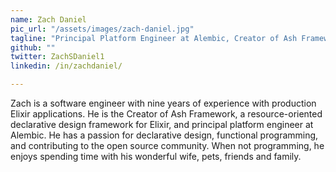 ```yaml
---
name: Zach Daniel
pic_url: "/assets/images/zach-daniel.jpg"
tagline: "Principal Platform Engineer at Alembic, Creator of Ash Framework"
github: ""
twitter: ZachSDaniel1
linkedin: /in/zachdaniel/

---
```

Zach is a software engineer with nine years of experience with production Elixir applications. He is the Creator of Ash Framework, a resource-oriented declarative design framework for Elixir, and principal platform engineer at Alembic. He has a passion for declarative design, functional programming, and contributing to the open source community. When not programming, he enjoys spending time with his wonderful wife, pets, friends and family.